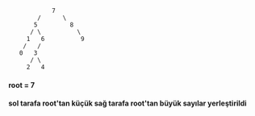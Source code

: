                 7
            /      \
           5         8    
          / \          \
         1   6          9
        /   / 
       0   3 
          / \
         2   4


#### root = 7 
#### sol tarafa root'tan küçük sağ tarafa root'tan büyük sayılar yerleştirildi